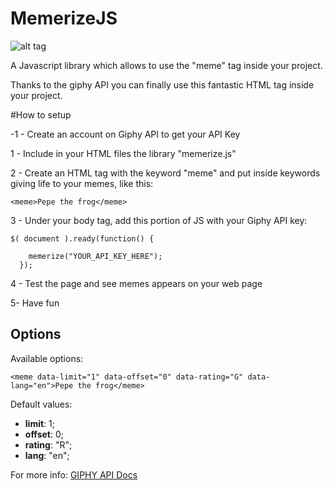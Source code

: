 # MemerizeJS

![alt tag](https://scontent-mxp1-1.xx.fbcdn.net/v/t1.0-9/37772666_10218182045928811_8849477069105528832_n.jpg?_nc_cat=0&oh=c33fd6c7d46aa4d35e7fbead38bacee2&oe=5BD8A3CA "memetag")




A Javascript library which allows to use the "meme" tag inside your project.

Thanks to the giphy API you can finally use this fantastic HTML tag inside your project.

#How to setup


-1 - Create an account on Giphy API to get your API Key

1 - Include in your HTML files the library "memerize.js"

2 - Create an HTML tag with the keyword "meme" and put inside keywords giving life to your memes, like this:
```
<meme>Pepe the frog</meme>
```
3 - Under your body tag, add this portion of JS with your Giphy API key:

```
$( document ).ready(function() {

    memerize("YOUR_API_KEY_HERE");
  });
```

4 - Test the page and see memes appears on your web page

5- Have fun

## Options

Available options:

```
<meme data-limit="1" data-offset="0" data-rating="G" data-lang="en">Pepe the frog</meme>
```

Default values:
- **limit**: 1;
- **offset**: 0;
- **rating**: "R";
- **lang**: "en";

For more info: [GIPHY API Docs](https://developers.giphy.com/docs/)